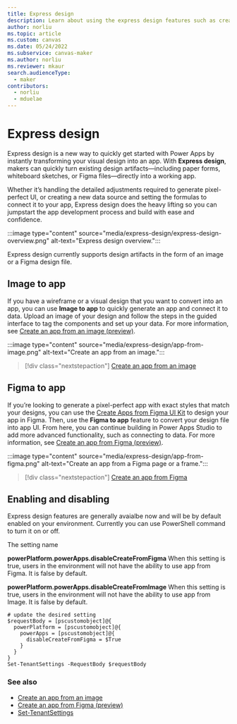 ```yaml
---
title: Express design
description: Learn about using the express design features such as creating apps from an image or a Figma design.
author: norliu
ms.topic: article
ms.custom: canvas
ms.date: 05/24/2022
ms.subservice: canvas-maker
ms.author: norliu
ms.reviewer: mkaur
search.audienceType: 
  - maker
contributors:
  - norliu
  - mduelae
---
```


# Express design

Express design is a new way to quickly get started with Power Apps by instantly transforming your visual design into an app. With **Express design**, makers can quickly turn existing design artifacts—including paper forms, whiteboard sketches, or Figma files—directly into a working app.

Whether it’s handling the detailed adjustments required to generate pixel-perfect UI, or creating a new data source and setting the formulas to connect it to your app, Express design does the heavy lifting so you can jumpstart the app development process and build with ease and confidence.

:::image type="content" source="media/express-design/express-design-overview.png" alt-text="Express design overview.":::

Express design currently supports design artifacts in the form of an image or a Figma design file.

## Image to app

If you have a wireframe or a visual design that you want to convert into an app, you can use **Image to app** to quickly generate an app and connect it to data. Upload an image of your design and follow the steps in the guided interface to tag the components and set up your data. For more information, see [Create an app from an image (preview)](app-from-image.md).

:::image type="content" source="media/express-design/app-from-image.png" alt-text="Create an app from an image.":::

> [!div class="nextstepaction"]
> [Create an app from an image](app-from-image.md)

## Figma to app

If you’re looking to generate a pixel-perfect app with exact styles that match your designs, you can use the [Create Apps from Figma UI Kit](https://go.microsoft.com/fwlink/?linkid=2193981) to design your app in Figma. Then, use the **Figma to app** feature to convert your design file into app UI. From here, you can continue building in Power Apps Studio to add more advanced functionality, such as connecting to data. For more information, see [Create an app from Figma (preview)](figma/overview.md).

:::image type="content" source="media/express-design/app-from-figma.png" alt-text="Create an app from a Figma page or a frame.":::

> [!div class="nextstepaction"]
> [Create an app from Figma](figma/overview.md)

## Enabling and disabling
Express design features are generally avaialbe now and will be by default enabled on your environment. Currently you can use PowerShell command to turn it on or off. 

The setting name

**powerPlatform.powerApps.disableCreateFromFigma**
When this setting is true, users in the environment will not have the ability to use app from Figma. It is false by default.

**powerPlatform.powerApps.disableCreateFromImage**
When this setting is true, users in the environment will not have the ability to use app from Image. It is false by default.

```
# update the desired setting
$requestBody = [pscustomobject]@{
  powerPlatform = [pscustomobject]@{
    powerApps = [pscustomobject]@{
      disableCreateFromFigma = $True
    }
  }
}
Set-TenantSettings -RequestBody $requestBody
```

### See also

- [Create an app from an image](app-from-image.md)
- [Create an app from Figma (preview)](figma/overview.md)
- [Set-TenantSettings](https://learn.microsoft.com/en-us/powershell/module/microsoft.powerapps.administration.powershell/set-tenantsettings?view=pa-ps-latest)
